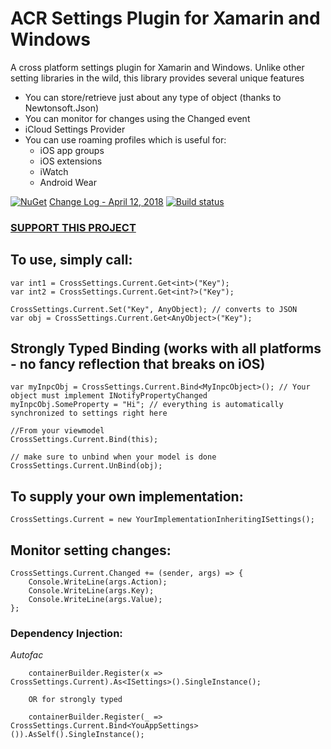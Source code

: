 ﻿# ACR Settings Plugin for Xamarin and Windows
A cross platform settings plugin for Xamarin and Windows.  Unlike other setting libraries in the wild, this library provides several unique features

* You can store/retrieve just about any type of object (thanks to Newtonsoft.Json)
* You can monitor for changes using the Changed event
* iCloud Settings Provider
* You can use roaming profiles which is useful for:
    * iOS app groups
    * iOS extensions
    * iWatch
    * Android Wear

[![NuGet](https://img.shields.io/nuget/v/Acr.Settings.svg?maxAge=2592000)](https://www.nuget.org/packages/Acr.Settings/)
[Change Log - April 12, 2018](changelog.md)
[![Build status](https://allanritchie.visualstudio.com/Plugins/_apis/build/status/Settings)](https://allanritchie.visualstudio.com/Plugins/_build/latest?definitionId=0)

### [SUPPORT THIS PROJECT](https://github.com/aritchie/home)

## To use, simply call:

    var int1 = CrossSettings.Current.Get<int>("Key");
    var int2 = CrossSettings.Current.Get<int?>("Key");

    CrossSettings.Current.Set("Key", AnyObject); // converts to JSON
    var obj = CrossSettings.Current.Get<AnyObject>("Key");

## Strongly Typed Binding (works with all platforms - no fancy reflection that breaks on iOS)

    var myInpcObj = CrossSettings.Current.Bind<MyInpcObject>(); // Your object must implement INotifyPropertyChanged
    myInpcObj.SomeProperty = "Hi"; // everything is automatically synchronized to settings right here

    //From your viewmodel
    CrossSettings.Current.Bind(this);

    // make sure to unbind when your model is done
    CrossSettings.Current.UnBind(obj);

## To supply your own implementation:

    CrossSettings.Current = new YourImplementationInheritingISettings();


## Monitor setting changes:

    CrossSettings.Current.Changed += (sender, args) => {
        Console.WriteLine(args.Action);
        Console.WriteLine(args.Key);
        Console.WriteLine(args.Value);
    };

### Dependency Injection:

*Autofac*

        containerBuilder.Register(x => CrossSettings.Current).As<ISettings>().SingleInstance();
        
        OR for strongly typed

        containerBuilder.Register(_ => CrossSettings.Current.Bind<YouAppSettings>()).AsSelf().SingleInstance();


